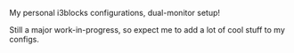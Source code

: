 My personal i3blocks configurations, dual-monitor setup!

Still a major work-in-progress, so expect me to add a lot of cool stuff to my configs.
